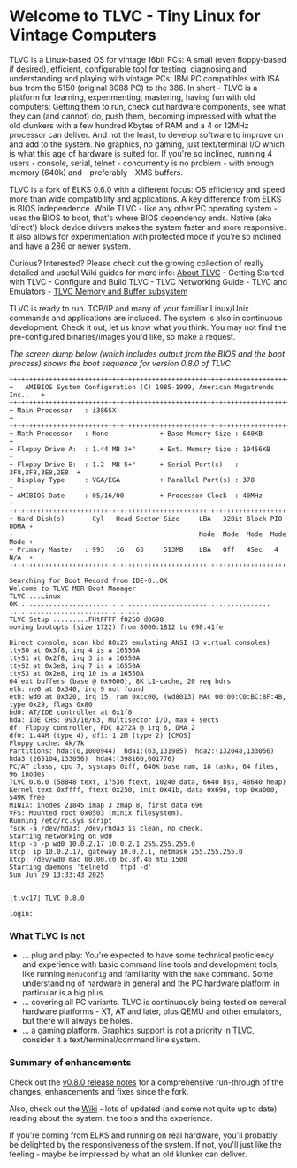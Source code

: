 # Welcome to TLVC - Tiny Linux for Vintage Computers

TLVC is a Linux-based OS for vintage 16bit PCs: A small (even floppy-based if desired), efficient, configurable tool for testing, diagnosing and understanding and playing with vintage PCs: IBM PC compatibles with ISA bus from the 5150 (original 8088 PC) to the 386. In short - TLVC is a platform for learning, experimenting, mastering, having fun with old computers: Getting them to run, check out hardware components, see what they can (and cannot) do, push them, becoming impressed with what the old clunkers with a few hundred Kbytes of RAM and a 4 or 12MHz processor can deliver. And not the least, to develop software to improve on and add to the system. No graphics, no gaming, just text/terminal I/O which is what this age of hardware is suited for. If you're so inclined, running 4 users - console, serial, telnet - concurrently is no problem - with enough memory (640k) and - preferably - XMS buffers.

TLVC is a fork of ELKS 0.6.0 with a different focus: OS efficiency and speed more than wide compatibility and applications. A key difference from ELKS is BIOS independence. While TLVC - like any other PC operating system - uses the BIOS to boot, that's where BIOS dependency ends. Native (aka 'direct') block device drivers makes the system faster and more responsive. It also allows for experimentation with protected mode if you're so inclined and have a 286 or newer system. 

Curious? Interested? Please check out the growing collection of really detailed and useful Wiki guides for more info:
[About TLVC](https://github.com/Mellvik/TLVC/wiki/About-TLVC#tlvc---tiny-linux-for-vintage-computers) - Getting Started with TLVC - Configure and Build TLVC - TLVC Networking Guide - TLVC and Emulators - [TLVC Memory and Buffer subsystem](https://github.com/Mellvik/TLVC/wiki/TLVC-Memory-and-Buffer-subsystem)

TLVC is ready to run. TCP/IP and many of your familiar Linux/Unix commands and applications are included. The system is also in continuous development. Check it out, let us know what you think. You may not find the pre-configured binaries/images you'd like, so make a request. 

_The screen dump below (which includes output from the BIOS and the boot process) shows the boot sequence for version 0.8.0 of TLVC:_
```
+++++++++++++++++++++++++++++++++++++++++++++++++++++++++++++++++++++++++++++
+   AMIBIOS System Configuration (C) 1985-1999, American Megatrends Inc.,   +
+++++++++++++++++++++++++++++++++++++++++++++++++++++++++++++++++++++++++++++
+ Main Processor   : i386SX                                                 +
+++++++++++++++++++++++++++++++++++++++++++++++++++++++++++++++++++++++++++++
+ Math Processor   : None             + Base Memory Size : 640KB            +
+ Floppy Drive A:  : 1.44 MB 3+"      + Ext. Memory Size : 19456KB          +
+ Floppy Drive B:  : 1.2  MB 5+"      + Serial Port(s)   : 3F8,2F8,3E8,2E8  +
+ Display Type     : VGA/EGA          + Parallel Port(s) : 378              +
+ AMIBIOS Date     : 05/16/00         + Processor Clock  : 40MHz            +
+++++++++++++++++++++++++++++++++++++++++++++++++++++++++++++++++++++++++++++
+ Hard Disk(s)       Cyl   Head Sector Size     LBA   32Bit Block PIO  UDMA +
+                                               Mode  Mode  Mode  Mode Mode +
+ Primary Master   : 993   16   63     513MB    LBA   Off   4Sec   4   N/A  +
+++++++++++++++++++++++++++++++++++++++++++++++++++++++++++++++++++++++++++++
 
Searching for Boot Record from IDE-0..OK
Welcome to TLVC MBR Boot Manager
TLVC....Linux OK................................................................
.................................
TLVC Setup .........FHtFFFF f0250 d0698
moving bootopts (size 1722) from 8000:1812 to 698:41fe

Direct console, scan kbd 80x25 emulating ANSI (3 virtual consoles)
ttyS0 at 0x3f8, irq 4 is a 16550A
ttyS1 at 0x2f8, irq 3 is a 16550A
ttyS2 at 0x3e8, irq 7 is a 16550A
ttyS3 at 0x2e8, irq 10 is a 16550A
64 ext buffers (base @ 0x9000), 8K L1-cache, 20 req hdrs
eth: ne0 at 0x340, irq 9 not found
eth: wd0 at 0x320, irq 15, ram 0xcc00, (wd8013) MAC 00:00:C0:BC:8F:4B, type 0x29, flags 0x80
hd0: AT/IDE controller at 0x1f0
hda: IDE CHS: 993/16/63, Multisector I/O, max 4 sects
df: Floppy controller, FDC 8272A @ irq 6, DMA 2
df0: 1.44M (type 4), df1: 1.2M (type 2) [CMOS]
Floppy cache: 4k/7k
Partitions: hda:(0,1000944)  hda1:(63,131985)  hda2:(132048,133056)  hda3:(265104,133056)  hda4:(398160,601776) 
PC/AT class, cpu 7, syscaps 0xff, 640K base ram, 18 tasks, 64 files, 96 inodes
TLVC 0.6.0 (58848 text, 17536 ftext, 10240 data, 6640 bss, 48640 heap)
Kernel text 0xffff, ftext 0x250, init 0x41b, data 0x698, top 0xa000, 549K free
MINIX: inodes 21845 imap 3 zmap 8, first data 696
VFS: Mounted root 0x0503 (minix filesystem).
Running /etc/rc.sys script
fsck -a /dev/hda3: /dev/rhda3 is clean, no check.
Starting networking on wd0
ktcp -b -p wd0 10.0.2.17 10.0.2.1 255.255.255.0
ktcp: ip 10.0.2.17, gateway 10.0.2.1, netmask 255.255.255.0
ktcp: /dev/wd0 mac 00.00.c0.bc.8f.4b mtu 1500
Starting daemons 'telnetd' 'ftpd -d' 
Sun Jun 29 13:33:43 2025


[tlvc17] TLVC 0.8.0

login:
```
### What TLVC is not
- … plug and play: You're expected to have some technical proficiency and experience with basic command line tools and development tools, like running `menuconfig` and familiarity with the `make` command. Some understanding of hardware in general and the PC hardware platform in particular is a big plus.
- … covering all PC variants. TLVC is continuously being tested on several hardware platforms - XT, AT and later, plus QEMU and other emulators, but there will always be holes.
- … a gaming platform. Graphics support is not a priority in TLVC, consider it a text/terminal/command line system.

### Summary of enhancements 
Check out the [v0.8.0 release notes](https://github.com/Mellvik/TLVC/releases/tag/v0.8.0) for a comprehensive run-through of the changes, enhancements and fixes since the fork.

Also, check out the [Wiki](https://github.com/Mellvik/TLVC/wiki) - lots of updated (and some not quite up to date) reading about the system, the tools and the experience.

If you're coming from ELKS and running on real hardware, you'll probably be delighted by the responsiveness of the system. If not, you'll just like the feeling - maybe be impressed by what an old klunker can deliver.
